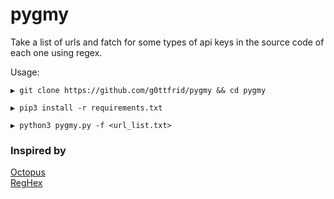 # pygmy
Take a list of urls and fatch for some types of api keys in the source code of each one using regex.

Usage:

```
▶ git clone https://github.com/g0ttfrid/pygmy && cd pygmy

▶ pip3 install -r requirements.txt

▶ python3 pygmy.py -f <url_list.txt>
```

### Inspired by

[Octopus](https://github.com/g0ttfr1d/octopus)\
[RegHex](https://github.com/l4yton/RegHex)

